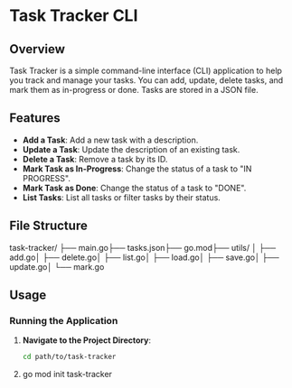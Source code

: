 # Task Tracker CLI

## Overview
Task Tracker is a simple command-line interface (CLI) application to help you track and manage your tasks. You can add, update, delete tasks, and mark them as in-progress or done. Tasks are stored in a JSON file.

## Features
- **Add a Task**: Add a new task with a description.
- **Update a Task**: Update the description of an existing task.
- **Delete a Task**: Remove a task by its ID.
- **Mark Task as In-Progress**: Change the status of a task to "IN PROGRESS".
- **Mark Task as Done**: Change the status of a task to "DONE".
- **List Tasks**: List all tasks or filter tasks by their status.

## File Structure
task-tracker/ ├── main.go├── tasks.json├── go.mod├── utils/ │ ├── add.go│ ├── delete.go│ ├── list.go│ ├── load.go│ ├── save.go│ ├── update.go│ └── mark.go

## Usage

### Running the Application
1. **Navigate to the Project Directory**:
   ```sh
   cd path/to/task-tracker
2. go mod init task-tracker
